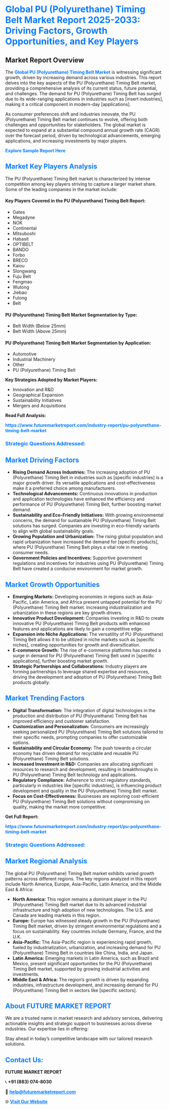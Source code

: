 <h1 style="color: #007BFF;">Global PU (Polyurethane) Timing Belt Market Report 2025-2033: Driving Factors, Growth Opportunities, and Key Players</h1>

<section id="overview">
<h2>Market Report Overview</h2>
<p>The <a href="https://www.futuremarketreport.com/industry-report/pu-polyurethane-timing-belt-market" style="color: #007BFF; text-decoration: none;"><strong>Global PU (Polyurethane) Timing Belt Market</strong></a> is witnessing significant growth, driven by increasing demand across various industries. This report delves into the key aspects of the PU (Polyurethane) Timing Belt market, providing a comprehensive analysis of its current status, future potential, and challenges. The demand for PU (Polyurethane) Timing Belt has surged due to its wide-ranging applications in industries such as [insert industries], making it a critical component in modern-day [applications].</p>
<p>As consumer preferences shift and industries innovate, the PU (Polyurethane) Timing Belt market continues to evolve, offering both challenges and opportunities for stakeholders. The global market is expected to expand at a substantial compound annual growth rate (CAGR) over the forecast period, driven by technological advancements, emerging applications, and increasing investments by major players.</p>
</section>

<section id="overview">
<p><a href="https://www.futuremarketreport.com/request-sample/reportId=107551" style="color: #007BFF; text-decoration: none;"><strong>Explore Sample Report Here</strong></a></p>
</section>

<section id="key-players">
<h2 style="color: #007BFF;">Market Key Players Analysis</h2>
<p>The PU (Polyurethane) Timing Belt market is characterized by intense competition among key players striving to capture a larger market share. Some of the leading companies in the market include:</p>
<h4>Key Players Covered in the PU (Polyurethane) Timing Belt Report:</h4>
<ul><li>Gates</li><li>Megadyne</li><li>NOK</li><li>Continental</li><li>Mitsuboshi</li><li>Habasit</li><li>OPTIBELT</li><li>BANDO</li><li>Forbo</li><li>BRECO</li><li>Kaiou</li><li>Slongwang</li><li>Fuju Belt</li><li>Fengmao</li><li>Wutong</li><li>Jiebao</li><li>Fulong</li><li>Belt</li></ul>
<h4>PU (Polyurethane) Timing Belt Market Segmentation by Type:</h4>
<ul><li>Belt Width (Below 25mm)</li><li>Belt Width (Above 25mm)</li></ul>

<h4>PU (Polyurethane) Timing Belt Market Segmentation by Application:</h4>
<ul><li>Automotive</li><li>Industrial Machinery</li><li>Other</li><li>PU (Polyurethane) Timing Belt</li></ul>
<p><strong>Key Strategies Adopted by Market Players:</strong></p>
<ul>
<li>Innovation and R&D</li>
<li>Geographical Expansion</li>
<li>Sustainability Initiatives</li>
<li>Mergers and Acquisitions</li>
</ul>
</section>

<section>
<p><strong>Read Full Analysis: </strong></p><a href="https://www.futuremarketreport.com/industry-report/pu-polyurethane-timing-belt-market" style="color: #007BFF; text-decoration: none;"><strong>https://www.futuremarketreport.com/industry-report/pu-polyurethane-timing-belt-market</strong></a>
<h3 style="color: #007BFF;">Strategic Questions Addressed:</h3>
</section>

<section id="driving-factors">
<h2 style="color: #007BFF;">Market Driving Factors</h2>
<ul>
<li><strong>Rising Demand Across Industries:</strong> The increasing adoption of PU (Polyurethane) Timing Belt in industries such as [specific industries] is a major growth driver. Its versatile applications and cost-effectiveness make it a preferred choice among manufacturers.</li>
<li><strong>Technological Advancements:</strong> Continuous innovations in production and application technologies have enhanced the efficiency and performance of PU (Polyurethane) Timing Belt, further boosting market demand.</li>
<li><strong>Sustainability and Eco-Friendly Initiatives:</strong> With growing environmental concerns, the demand for sustainable PU (Polyurethane) Timing Belt solutions has surged. Companies are investing in eco-friendly variants to align with global sustainability goals.</li>
<li><strong>Growing Population and Urbanization:</strong> The rising global population and rapid urbanization have increased the demand for [specific products], where PU (Polyurethane) Timing Belt plays a vital role in meeting consumer needs.</li>
<li><strong>Government Policies and Incentives:</strong> Supportive government regulations and incentives for industries using PU (Polyurethane) Timing Belt have created a conducive environment for market growth.</li>
</ul>
</section>

<section id="growth-opportunities">
<h2 style="color: #007BFF;">Market Growth Opportunities</h2>
<ul>
<li><strong>Emerging Markets:</strong> Developing economies in regions such as Asia-Pacific, Latin America, and Africa present untapped potential for the PU (Polyurethane) Timing Belt market. Increasing industrialization and urbanization in these regions are key growth drivers.</li>
<li><strong>Innovative Product Development:</strong> Companies investing in R&D to create innovative PU (Polyurethane) Timing Belt products with enhanced features and applications are likely to gain a competitive edge.</li>
<li><strong>Expansion into Niche Applications:</strong> The versatility of PU (Polyurethane) Timing Belt allows it to be utilized in niche markets such as [specific niches], creating opportunities for growth and diversification.</li>
<li><strong>E-commerce Growth:</strong> The rise of e-commerce platforms has created a surge in demand for PU (Polyurethane) Timing Belt used in [specific applications], further boosting market growth.</li>
<li><strong>Strategic Partnerships and Collaborations:</strong> Industry players are forming partnerships to leverage shared expertise and resources, driving the development and adoption of PU (Polyurethane) Timing Belt products globally.</li>
</ul>
</section>

<section id="trending-factors">
<h2 style="color: #007BFF;">Market Trending Factors</h2>
<ul>
<li><strong>Digital Transformation:</strong> The integration of digital technologies in the production and distribution of PU (Polyurethane) Timing Belt has improved efficiency and customer satisfaction.</li>
<li><strong>Customization and Personalization:</strong> Consumers are increasingly seeking personalized PU (Polyurethane) Timing Belt solutions tailored to their specific needs, prompting companies to offer customizable options.</li>
<li><strong>Sustainability and Circular Economy:</strong> The push towards a circular economy has driven demand for recyclable and reusable PU (Polyurethane) Timing Belt solutions.</li>
<li><strong>Increased Investment in R&D:</strong> Companies are allocating significant resources to research and development, resulting in breakthroughs in PU (Polyurethane) Timing Belt technology and applications.</li>
<li><strong>Regulatory Compliance:</strong> Adherence to strict regulatory standards, particularly in industries like [specific industries], is influencing product development and quality in the PU (Polyurethane) Timing Belt market.</li>
<li><strong>Focus on Cost-Effectiveness:</strong> Businesses are exploring cost-efficient PU (Polyurethane) Timing Belt solutions without compromising on quality, making the market more competitive.</li>
</ul>
</section>

<section>
<p><strong>Get Full Report: </strong></p><a href="https://www.futuremarketreport.com/industry-report/pu-polyurethane-timing-belt-market" style="color: #007BFF; text-decoration: none;"><strong>https://www.futuremarketreport.com/industry-report/pu-polyurethane-timing-belt-market</strong></a>
<h3 style="color: #007BFF;">Strategic Questions Addressed:</h3>
</section>


<section id="regional-analysis">
<h2 style="color: #007BFF;">Market Regional Analysis</h2>
<p>The global PU (Polyurethane) Timing Belt market exhibits varied growth patterns across different regions. The key regions analyzed in this report include North America, Europe, Asia-Pacific, Latin America, and the Middle East & Africa:</p>
<ul>
<li><strong>North America:</strong> This region remains a dominant player in the PU (Polyurethane) Timing Belt market due to its advanced industrial infrastructure and high adoption of new technologies. The U.S. and Canada are leading markets in this region.</li>
<li><strong>Europe:</strong> Europe has witnessed steady growth in the PU (Polyurethane) Timing Belt market, driven by stringent environmental regulations and a focus on sustainability. Key countries include Germany, France, and the U.K.</li>
<li><strong>Asia-Pacific:</strong> The Asia-Pacific region is experiencing rapid growth, fueled by industrialization, urbanization, and increasing demand for PU (Polyurethane) Timing Belt in countries like China, India, and Japan.</li>
<li><strong>Latin America:</strong> Emerging markets in Latin America, such as Brazil and Mexico, present significant opportunities for the PU (Polyurethane) Timing Belt market, supported by growing industrial activities and investments.</li>
<li><strong>Middle East & Africa:</strong> The region’s growth is driven by expanding industries, infrastructure development, and increasing demand for PU (Polyurethane) Timing Belt in sectors like [specific sectors].</li>
</ul>
</section>

<footer>
<h2 style="color: #007BFF;">About FUTURE MARKET REPORT</h2>
<p>We are a trusted name in market research and advisory services, delivering actionable insights and strategic support to businesses across diverse industries. Our expertise lies in offering:</p>

<p>Stay ahead in today’s competitive landscape with our tailored research solutions.</p>

<h2 style="color: #007BFF;">Contact Us:</h2>
<p><strong>FUTURE MARKET REPORT</strong></p>
<p>📞 <strong>+91 (883) 074-8030</strong></p>
<p>📧 <strong><a href="mailto:help@futuremarketreport.com" style="color: #007BFF;">help@futuremarketreport.com</a></strong></p>
<p>🌐 <strong><a href="https://www.futuremarketreport.com/" style="color: #007BFF;">Visit Our Website</a></strong></p>
</footer>